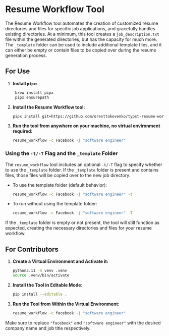 # Resume Workflow Tool

The Resume Workflow tool automates the creation of customized resume directories and files for specific job applications, and gracefully handles existing directories. At a minimum, this tool creates a `job_description.txt` file within the generated directories, but has the capacity for much more. The `_template` folder can be used to include additional template files, and it can either be empty or contain files to be copied over during the resume generation process.

## For Use

1. **Install `pipx`:**
   ```sh
    brew install pipx
    pipx ensurepath
   ```

2. **Install the Resume Workflow tool:**
   ```sh
   pipx install git+https://github.com/oresttokovenko/typst-resume-workflow.git --python 3.11
   ```

3. **Run the tool from anywhere on your machine, no virtual environment required:**
   ```sh
   resume_workflow -c Facebook -j "software engineer"
   ```

### Using the `-t/-T` Flag and the `_template` Folder

The `resume_workflow` tool includes an optional `-t/-T` flag to specify whether to use the `_template` folder. If the `_template` folder is present and contains files, those files will be copied over to the new job directory. 

- To use the template folder (default behavior):
   ```sh
   resume_workflow -c Facebook -j "software engineer" -t
   ```
- To run without using the template folder:
   ```sh
   resume_workflow -c Facebook -j "software engineer" -T
   ```

If the `_template` folder is empty or not present, the tool will still function as expected, creating the necessary directories and files for your resume workflow.


## For Contributors

1. **Create a Virtual Environment and Activate it:**
   ```sh
   python3.11 -m venv .venv
   source .venv/bin/activate
   ```

2. **Install the Tool in Editable Mode:**
   ```sh
   pip install --editable .
   ```

3. **Run the Tool from Within the Virtual Environment:**
   ```sh
   resume_workflow -c facebook -j "software engineer"
   ```

Make sure to replace `"facebook"` and `"software engineer"` with the desired company name and job title respectively.